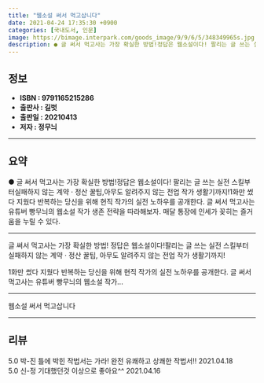 ```yaml
---
title: "웹소설 써서 먹고삽니다"
date: 2021-04-24 17:35:30 +0900
categories: [국내도서, 인문]
image: https://bimage.interpark.com/goods_image/9/9/6/5/348349965s.jpg
description: ● 글 써서 먹고사는 가장 확실한 방법!정답은 웹소설이다! 팔리는 글 쓰는 실전 스킬부터실패하지 않는 계약 · 정산 꿀팁,아무도 알려주지 않는 전업 작가 생활기까지!1화만 썼다 지웠다 반복하는 당신을 위해 현직 작가의 실전 노하우를 공개한다. 글 써서 먹고사는 유튜버 빵무늬의 웹소설
---
```


## **정보**

- **ISBN : 9791165215286**
- **출판사 : 길벗**
- **출판일 : 20210413**
- **저자 : 정무늬**

------



## **요약**

●  글 써서 먹고사는 가장 확실한 방법!정답은 웹소설이다!  팔리는 글 쓰는 실전 스킬부터실패하지 않는 계약 · 정산 꿀팁,아무도 알려주지 않는 전업 작가 생활기까지!1화만 썼다 지웠다 반복하는 당신을 위해 현직 작가의 실전 노하우를 공개한다. 글 써서 먹고사는 유튜버 빵무늬의 웹소설 작가 생존 전략을 따라해보자. 매달 통장에 인세가 꽂히는 즐거움을 누릴 수 있다.

------

글 써서 먹고사는 가장 확실한 방법!
정답은 웹소설이다!팔리는 글 쓰는 실전 스킬부터
실패하지 않는 계약 · 정산 꿀팁,
아무도 알려주지 않는 전업 작가 생활기까지!

1화만 썼다 지웠다 반복하는 당신을 위해 현직 작가의 실전 노하우를 공개한다. 
글 써서 먹고사는 유튜버 빵무늬의 웹소설 작가... 

------


웹소설 써서 먹고삽니다 

------


## **리뷰** 

5.0 박-진 틀에 박힌 작법서는 가라!
완전 유쾌하고 상쾌한 작법서!!
 2021.04.18 <br/>5.0 신-정 기대했던것 이상으로 좋아요^^ 2021.04.16 <br/>